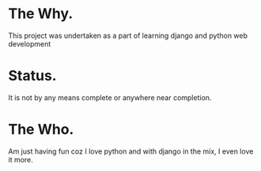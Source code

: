 # The Why.
This project was undertaken as a part of learning django and python web development 

# Status.
It is not by any means complete or anywhere near completion.

# The Who.
Am just having fun coz I love python and with django in the mix, I even love it more.
